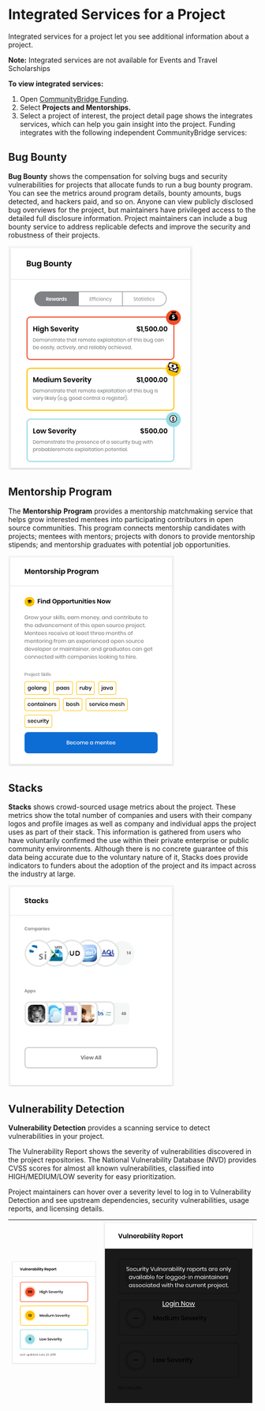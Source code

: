 # Integrated Services for a Project

Integrated services for a project let you see additional information about a project.

**Note:** Integrated services are not available for Events and Travel Scholarships

**To view integrated services:** 

1. Open [CommunityBridge Funding](https://funding.communitybridge.org/).
2. Select **Projects and Mentorships.**
3. Select a project of interest, the project detail page shows the integrates services, which can help you gain insight into the project. Funding integrates with the following independent CommunityBridge services:

## Bug Bounty <a id="IntegratedServicesforaProject-BugBounty"></a>

**Bug Bounty** shows the compensation for solving bugs and security vulnerabilities for projects that allocate funds to run a bug bounty program. You can see the metrics around program details, bounty amounts, bugs detected, and hackers paid, and so on. Anyone can view publicly disclosed bug overviews for the project, but maintainers have privileged access to the detailed full disclosure information. Project maintainers can include a bug bounty service to address replicable defects and improve the security and robustness of their projects.

![](../../../.gitbook/assets/7416586.png)

## Mentorship Program <a id="IntegratedServicesforaProject-MentorshipProgram"></a>

The **Mentorship** **Program** provides a mentorship matchmaking service that helps grow interested mentees into participating contributors in open source communities. This program connects mentorship candidates with projects; mentees with mentors; projects with donors to provide mentorship stipends; and mentorship graduates with potential job opportunities.

![](../../../.gitbook/assets/7416592.png)

## Stacks <a id="IntegratedServicesforaProject-Stacks"></a>

**Stacks** shows crowd-sourced usage metrics about the project. These metrics show the total number of companies and users with their company logos and profile images as well as company and individual apps the project uses as part of their stack. This information is gathered from users who have voluntarily confirmed the use within their private enterprise or public community environments. Although there is no concrete guarantee of this data being accurate due to the voluntary nature of it, Stacks does provide indicators to funders about the adoption of the project and its impact across the industry at large.

![](../../../.gitbook/assets/7416590.png)

## Vulnerability Detection <a id="IntegratedServicesforaProject-VulnerabilityDetection"></a>

**Vulnerability Detection** provides a scanning service to detect vulnerabilities in your project.

The Vulnerability Report shows the severity of vulnerabilities discovered in the project repositories. The National Vulnerability Database \(NVD\) provides CVSS scores for almost all known vulnerabilities,  classified into HIGH/MEDIUM/LOW severity for easy prioritization.

Project maintainers can hover over a severity level to log in to Vulnerability Detection and see upstream dependencies, security vulnerabilities, usage reports, and licensing details.

| ![](../../../.gitbook/assets/7416591.png) | ![](../../../.gitbook/assets/7416589%20%281%29.png) |
| :--- | :--- |



